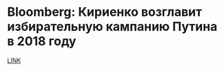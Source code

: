 # Bloomberg: Кириенко возглавит избирательную кампанию Путина в 2018 году



[LINK](https://varlamov.ru/2082001.html)